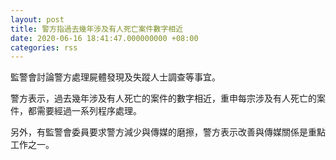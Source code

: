 ```yaml
---
layout: post
title: 警方指過去幾年涉及有人死亡案件數字相近　
date: 2020-06-16 18:41:47.000000000 +08:00
categories: rss
---
```


監警會討論警方處理屍體發現及失蹤人士調查等事宜。

警方表示，過去幾年涉及有人死亡的案件的數字相近，重申每宗涉及有人死亡的案件，都需要經過一系列程序處理。

另外，有監警會委員要求警方減少與傳媒的磨擦，警方表示改善與傳媒關係是重點工作之一。
